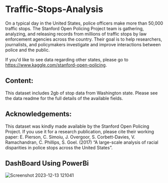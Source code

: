 # Traffic-Stops-Analysis
On a typical day in the United States, police officers make more than 50,000 traffic stops. The Stanford Open Policing Project team is gathering, analyzing, and releasing records from millions of traffic stops by law enforcement agencies across the country. Their goal is to help researchers, journalists, and policymakers investigate and improve interactions between police and the public.

If you'd like to see data regarding other states, please go to https://www.kaggle.com/stanford-open-policing.
## Content:
This dataset includes 2gb of stop data from Washington state. Please see the data readme for the full details of the available fields.
## Acknowledgements:
This dataset was kindly made available by the Stanford Open Policing Project. If you use it for a research publication, please cite their working paper:
E. Pierson, C. Simoiu, J. Overgoor, S. Corbett-Davies, V. Ramachandran, C. Phillips, S. Goel. (2017) “A large-scale analysis of racial disparities in police stops across the United States”.
## DashBoard Using PowerBi
![Screenshot 2023-12-13 121041](https://github.com/Ali-Hassan96/Traffic-Stops-Analysis/assets/78084817/d60bebbb-b4cd-450c-8433-c847cc0cf31e)
